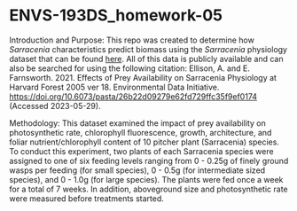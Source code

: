 # ENVS-193DS_homework-05

Introduction and Purpose:
This repo was created to determine how _Sarracenia_ characteristics predict biomass using the _Sarracenia_ physiology dataset that can be found [here](https://portal.edirepository.org/nis/mapbrowse?packageid=knb-lter-hfr.109.18). All of this data is publicly available and can also be searched for using the following citation: Ellison, A. and E. Farnsworth. 2021. Effects of Prey Availability on Sarracenia Physiology at Harvard Forest 2005 ver 18. Environmental Data Initiative. https://doi.org/10.6073/pasta/26b22d09279e62fd729ffc35f9ef0174 (Accessed 2023-05-29). 

Methodology:
This dataset examined the impact of prey availability on photosynthetic rate, chlorophyll fluorescence, growth, architecture, and foliar nutrient/chlorophyll content of 10 pitcher plant (Sarracenia) species. To conduct this experiment, two plants of each Sarracenia species were assigned to one of six feeding levels ranging from 0 - 0.25g of finely ground wasps per feeding (for small species), 0 - 0.5g (for intermediate sized species), and 0 - 1.0g (for large species). The plants were fed once a week for a total of 7 weeks. In addition, aboveground size and photosynthetic rate were measured before treatments started. 



